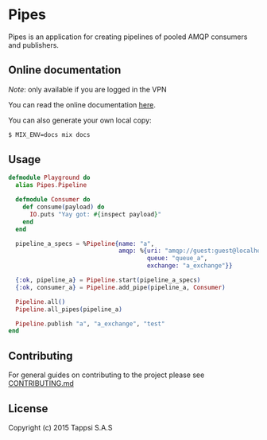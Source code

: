 Pipes
=====

Pipes is an application for creating pipelines of pooled AMQP
consumers and publishers.

## Online documentation

*Note*: only available if you are logged in the VPN

You can read the online documentation
[here](http://docs.tappsi.office/core/pipes/).

You can also generate your own local copy:

```sh
$ MIX_ENV=docs mix docs
```

## Usage

```elixir
defmodule Playground do
  alias Pipes.Pipeline

  defmodule Consumer do
    def consume(payload) do
      IO.puts "Yay got: #{inspect payload}"
    end
  end

  pipeline_a_specs = %Pipeline{name: "a",
                               amqp: %{uri: "amqp://guest:guest@localhost",
                                       queue: "queue_a",
                                       exchange: "a_exchange"}}

  {:ok, pipeline_a} = Pipeline.start(pipeline_a_specs)
  {:ok, consumer_a} = Pipeline.add_pipe(pipeline_a, Consumer)

  Pipeline.all()
  Pipeline.all_pipes(pipeline_a)

  Pipeline.publish "a", "a_exchange", "test"
end
```

## Contributing

For general guides on contributing to the project please see
[CONTRIBUTING.md](CONTRIBUTING.md)

## License

Copyright (c) 2015 Tappsi S.A.S
